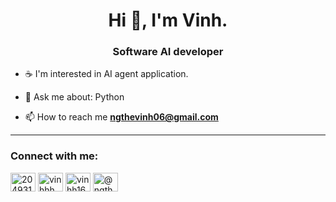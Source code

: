 <h1 align="center">Hi 👋, I'm Vinh.</h1>
<h3 align="center">Software AI developer</h3>

- ☕ I'm interested in AI agent application.
  
- 💬 Ask me about: Python
  
- 📫 How to reach me **ngthevinh06@gmail.com**

---
<h3 align="left">Connect with me:</h3>
<p align="left">
<a href="https://stackoverflow.com/users/20493129" target="blank"><img align="center" src="https://raw.githubusercontent.com/rahuldkjain/github-profile-readme-generator/master/src/images/icons/Social/stack-overflow.svg" alt="20493129" height="30" width="40" /></a>
<a href="https://kaggle.com/vinhhh" target="blank"><img align="center" src="https://raw.githubusercontent.com/rahuldkjain/github-profile-readme-generator/master/src/images/icons/Social/kaggle.svg" alt="vinhhh" height="30" width="40" /></a>
<a href="https://fb.com/ngthvinh06" target="blank"><img align="center" src="https://raw.githubusercontent.com/rahuldkjain/github-profile-readme-generator/master/src/images/icons/Social/facebook.svg" alt="vinhh1606" height="30" width="40" /></a>
<a href="https://www.youtube.com/c/@ngthvinh" target="blank"><img align="center" src="https://raw.githubusercontent.com/rahuldkjain/github-profile-readme-generator/master/src/images/icons/Social/youtube.svg" alt="@ngthvinh" height="30" width="40" /></a>
</p>
